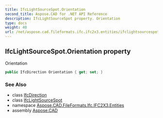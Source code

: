 ```yaml
---
title: IfcLightSourceSpot.Orientation
second_title: Aspose.CAD for .NET API Reference
description: IfcLightSourceSpot property. Orientation
type: docs
weight: 40
url: /net/aspose.cad.fileformats.ifc.ifc2x3.entities/ifclightsourcespot/orientation/
---
```

## IfcLightSourceSpot.Orientation property

Orientation

```csharp
public IfcDirection Orientation { get; set; }
```

### See Also

* class [IfcDirection](../../ifcdirection/)
* class [IfcLightSourceSpot](../)
* namespace [Aspose.CAD.FileFormats.Ifc.IFC2X3.Entities](../../ifclightsourcespot/)
* assembly [Aspose.CAD](../../../)


